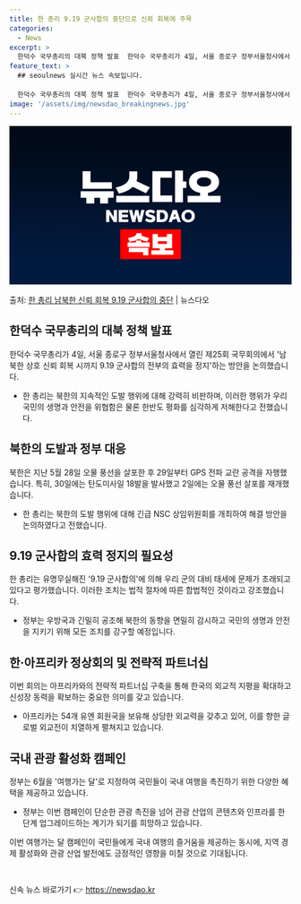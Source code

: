 ```yaml
---
title: 한 총리 9.19 군사합의 중단으로 신뢰 회복에 주목
categories:
  - News
excerpt: >
  한덕수 국무총리의 대북 정책 발표  한덕수 국무총리가 4일, 서울 종로구 정부서울청사에서 열린 제25회 국무…
feature_text: >
  ## seoulnews 실시간 뉴스 속보입니다.

  한덕수 국무총리의 대북 정책 발표  한덕수 국무총리가 4일, 서울 종로구 정부서울청사에서 열린 제25회 국무…
image: '/assets/img/newsdao_breakingnews.jpg'
---
```


![뉴스다오 속보](/assets/img/newsdao_breakingnews.jpg)

<p>출처: <a href="https://newsdao.kr/4091" rel="dofollow">한 총리 남북한 신뢰 회복 9.19 군사합의 중단</a> | 뉴스다오</p>

<h2 data-ke-size="size26">한덕수 국무총리의 대북 정책 발표</h2>
<p data-ke-size="size16">한덕수 국무총리가 4일, 서울 종로구 정부서울청사에서 열린 제25회 국무회의에서 '남북한 상호 신뢰 회복 시까지 9.19 군사합의 전부의 효력을 정지'하는 방안을 논의했습니다.</p>
<ul>
    <li>한 총리는 북한의 지속적인 도발 행위에 대해 강력히 비판하며, 이러한 행위가 우리 국민의 생명과 안전을 위협함은 물론 한반도 평화를 심각하게 저해한다고 전했습니다.</li>
</ul>

<h2 data-ke-size="size26">북한의 도발과 정부 대응</h2>
<p data-ke-size="size16">북한은 지난 5월 28일 오물 풍선을 살포한 후 29일부터 GPS 전파 교란 공격을 자행했습니다. 특히, 30일에는 탄도미사일 18발을 발사했고 2일에는 오물 풍선 살포를 재개했습니다.</p>
<ul>
    <li>한 총리는 북한의 도발 행위에 대해 긴급 NSC 상임위원회를 개최하여 해결 방안을 논의하였다고 전했습니다.</li>
</ul>

<h2 data-ke-size="size26">9.19 군사합의 효력 정지의 필요성</h2>
<p data-ke-size="size16">한 총리는 유명무실해진 '9.19 군사합의'에 의해 우리 군의 대비 태세에 문제가 초래되고 있다고 평가했습니다. 이러한 조치는 법적 절차에 따른 합법적인 것이라고 강조했습니다.</p>
<ul>
    <li>정부는 우방국과 긴밀히 공조해 북한의 동향을 면밀히 감시하고 국민의 생명과 안전을 지키기 위해 모든 조치를 강구할 예정입니다.</li>
</ul>

<h2 data-ke-size="size26">한·아프리카 정상회의 및 전략적 파트너십</h2>
<p data-ke-size="size16">이번 회의는 아프리카와의 전략적 파트너십 구축을 통해 한국의 외교적 지평을 확대하고 신성장 동력을 확보하는 중요한 의미를 갖고 있습니다.</p>
<ul>
    <li>아프리카는 54개 유엔 회원국을 보유해 상당한 외교력을 갖추고 있어, 이를 향한 글로벌 외교전이 치열하게 펼쳐지고 있습니다.</li>
</ul>

<h2 data-ke-size="size26">국내 관광 활성화 캠페인</h2>
<p data-ke-size="size16">정부는 6월을 '여행가는 달'로 지정하여 국민들이 국내 여행을 촉진하기 위한 다양한 혜택을 제공하고 있습니다.</p>
<ul>
    <li>정부는 이번 캠페인이 단순한 관광 촉진을 넘어 관광 산업의 콘텐츠와 인프라를 한 단계 업그레이드하는 계기가 되기를 희망하고 있습니다.</li>
</ul>
<p data-ke-size="size16">이번 여행가는 달 캠페인이 국민들에게 국내 여행의 즐거움을 제공하는 동시에, 지역 경제 활성화와 관광 산업 발전에도 긍정적인 영향을 미칠 것으로 기대됩니다.</p>

<p data-ke-size="size16">&nbsp;</p> 

신속 뉴스 바로가기 👉 <a href="https://newsdao.kr" rel="dofollow">https://newsdao.kr</a>


